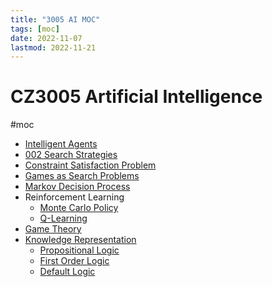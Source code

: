 ```yaml
---
title: "3005 AI MOC"
tags: [moc]
date: 2022-11-07
lastmod: 2022-11-21
---
```

# CZ3005 Artificial Intelligence
#moc 
- [Intelligent Agents](Notes/Intelligent%20Agents.md)
- [002 Search Strategies](002%20Search%20Strategies.md)
- [Constraint Satisfaction Problem](Notes/Constraint%20Satisfaction%20Problem.md)
- [Games as Search Problems](Notes/Games%20as%20Search%20Problems.md)
- [Markov Decision Process](Notes/Markov%20Decision%20Process.md)
- Reinforcement Learning
	- [Monte Carlo Policy](Notes/Monte%20Carlo%20Policy.md)
	- [Q-Learning](Notes/Q-Learning.md)
- [Game Theory](Notes/Game%20Theory.md)
- [Knowledge Representation](Notes/Knowledge%20Representation.md)
	- [Propositional Logic](Notes/Propositional%20Logic.md)
	- [First Order Logic](Notes/First%20Order%20Logic.md)
	- [Default Logic](Notes/Default%20Logic.md)
